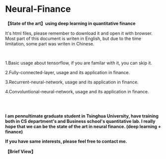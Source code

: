 # Neural-Finance
**【State of the art】using deep learning in quantitative finance**

It's html files, please remember to download it and open it with browser. Most part of this document is writen in English, but due to the time limitation, some part was writen in Chinese.

<br/>

1.Basic usage about tensorflow, if you are familar with it, you can skip it.

2.Fully-connected-layer, usage and its application in finance.


3.Recurrent-neural-network, usage and its application in finance.

4.Convoluntional-neural-network, usage and its application in finance.

<br/>
<br/>

**I am pennultimate graduate student in Tsinghua University, have training both in CS department's and Business school's quantitative lab. I really hope that we can be the state of the art in neural finance. (deep learning + finance)**

**If you have same interests, please feel free to contact me.**


**【Brief View】**
